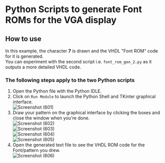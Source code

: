 # Python Scripts to generate Font ROMs for the VGA display    

## How to use  
In this example, the character **7** is drawn and the VHDL "Font ROM" code for it is generated.  
You can experiment with the second script i.e. ``font_rom_gen_2.py`` as it outputs a more detailed VHDL code.  

### The following steps apply to the two Python scripts    
1. Open the Python file with the Python IDLE.  
2. Click on ``Run Module`` to launch the Python Shell and TKinter graphical interface.  
![Screenshot (601)](https://github.com/user-attachments/assets/3d89a318-df0d-489d-8845-aa61fbcdb5cc)  
3. Draw your pattern on the graphical interface by clicking the boxes and close the window when you're done.  
![Screenshot (602)](https://github.com/user-attachments/assets/c11dbb50-1ffa-4d7a-aa8c-caf43f59a29d)  
![Screenshot (603)](https://github.com/user-attachments/assets/27fe58d1-910c-4052-afdd-5face38c7856)  
![Screenshot (604)](https://github.com/user-attachments/assets/ed3be769-ad12-409d-858f-9bcbaa5c42c7)  
![Screenshot (605)](https://github.com/user-attachments/assets/4f07991d-d3fb-47f2-9e33-684017edf592)  
4. Open the generated text file to see the VHDL ROM code for the Font/pattern you drew.  
![Screenshot (606)](https://github.com/user-attachments/assets/507b7f00-22f7-47d4-b366-94522ec1bd26)  


